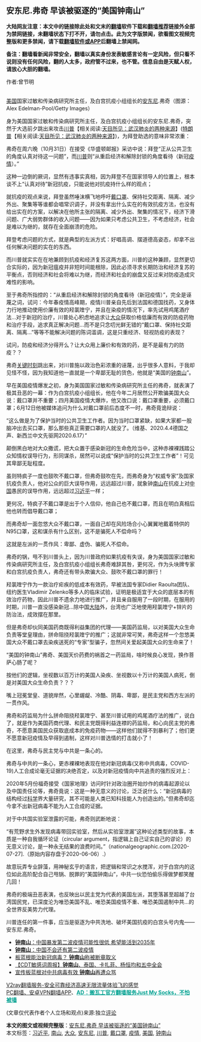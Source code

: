  <h2>安东尼.弗奇 早该被驱逐的“美国钟南山”</h2> <p class="notice"><b>大陆网友注意：本文中的链接除此处和文末的<a href="https://github.com/bannedbook/fanqiang" >翻墙</a>软件下载和<a href="https://github.com/killgcd/justmysocks/blob/master/README.md">翻墙推荐</a>链接外全部为禁网链接，未翻墙状态下打不开，请勿点击。此为文字版禁闻，欲看图文视频完整版和更多禁闻，请下载<a href="https://github.com/bannedbook/fanqiang">翻墙软件或APP</a>后翻墙上禁闻网。</p><p>备注：翻墙看新闻非常安全，翻墙以真实身份发表敏感言论有一定风险，但只看不说则没有任何风险，翻的人太多，政府管不过来，也不管。信息自由是天赋人权，请放心大胆的翻墙。</b></p>  <div class="entry"> <p>作者:曾节明</p> <p><br /> <a href="https://www.bannedbook.org/bnews/tag/%e7%be%8e%e5%9b%bd/" class="st_tag internal_tag" rel="tag" title="标签 美国 下的日志">美国</a>国家过敏和传染病研究所主任，及白宫抗疫小组组长的<a href="https://www.bannedbook.org/bnews/tag/%E5%AE%89%E4%B8%9C%E5%B0%BC/" class="st_tag internal_tag" rel="tag" title="标签 安东尼 下的日志">安东尼</a>.弗奇（图源：Alex Edelman-Pool/Getty Images） </p> <p> 身为美国国家过敏和传染病研究所主任，及白宫抗疫小组组长的安东尼.弗奇，突然于大选前夕跳出来攻击<span class='wp_keywordlink'><a href="https://www.bannedbook.org/bnews/comments/20200816/1381118.html" title="天目所见：川普将再赢总统大选 共和党掌参众两院" target="_blank">川普</a></span>【相关阅读:<a href='https://www.bannedbook.org/bnews/comments/20200816/1381123.html' target='_blank'>天目所见：武汉肺炎的两种来源</a>】(<span class='wp_keywordlink'><a href="https://www.bannedbook.org/bnews/comments/20200816/1381118.html" title="天目所见：川普将再赢总统大选 共和党掌参众两院" target="_blank">特朗普</a></span>【相关阅读:<a href='https://www.bannedbook.org/bnews/comments/20200816/1381123.html' target='_blank'>天目所见：武汉肺炎的两种来源</a>】)，为拜登助选的意味非常浓重： </p> <p>弗奇在周六晚（10月31日）在接受《华盛顿邮报》采访中说：拜登“正从公共卫生的角度认真对待这一问题”，而<a href="https://www.bannedbook.org/bnews/tag/%e5%b7%9d%e6%99%ae/" class="st_tag internal_tag" rel="tag" title="标签 川普 下的日志">川普</a>则“从重启经济和解除封锁的角度看待（新冠<a href="https://www.bannedbook.org/bnews/tag/%E7%96%AB%E6%83%85/" class="st_tag internal_tag" rel="tag" title="标签 疫情 下的日志">疫情</a>）。” </p> <p>这种一边倒的厥词，显然有违事实真相，因为拜登不在国家领导人的位置上，根本谈不上“认真对待”新冠抗疫，只能说他对抗疫持什么样的观点； </p> <p>就抗疫的观点来说，拜登虽然唾沫横飞地呼吁<a href="https://www.bannedbook.org/bnews/tag/%E6%88%B4%E5%8F%A3%E7%BD%A9/" class="st_tag internal_tag" rel="tag" title="标签 戴口罩 下的日志">戴口罩</a>、保持社交距离、隔离、减少外出、聚集等等谁都会唱常识调子，并没有拿出什么实在的有效抗疫方法，也没有给出实在的方案，以解决在他所主张的隔离、减少外出、聚集的情况下，经济下滑问题、广大弱势群体的收入问题&mdash;&mdash;因为如果只考虑公共卫生，不考虑经济，社会是难以为继的，就存在全面崩溃的危险。 </p> <p>拜登考虑问题的方式，就是典型的左派方式：好唱高调、摆道德高姿态，却拿不出任何解决问题的实在的东西。 </p> <p>而川普就实实在在地兼顾到抗疫和经济复苏这两方面，川普的这种兼顾，显然更切合实际的，因为新冠瘟疫并非短时间能根除，因此必须寻求长期防治和经济复苏的平衡点，否则经济和社会将难以为继，而经济和社会的崩盘又反过来对防疫造成灾难性的影响。 </p>  <p>至于弗奇所指控的：“从重启经济和解除封锁的角度看待（新冠疫情）”，完全是诬蔑之词，试问：今年春疫情高峰期，疫情川普亲自先后到法国和德国找药，又身体力行地推动使用价廉有效的羟氯喹宁，并且在染疫的情况下，率先试用鸡尾酒疗法&#8230;对于新冠的治疗，川普处心积虑地追求让<a href="https://www.bannedbook.org/bnews/tag/%e5%a4%a7%e4%bc%97/" class="st_tag internal_tag" rel="tag" title="标签 大众 下的日志">大众</a>获取价格低廉而有效的防疫药物和治疗手段，追求真正解决问题&#8230;而不是只念叨光鲜无错的“戴口罩、保持社交距离、隔离&#8230;”等等不能解决问题的陈词滥调，这是只重经济、轻视防疫的表现？ </p> <p>试问，防疫和经济分得开么？让大众用上廉价和有效的药，是不是最有力的防疫？？ </p> <p>弗奇<span class='wp_keywordlink'><a href="https://www.bannedbook.org/forum2/topic151.html" title="关键时刻：李鹏日记" target="_blank">关键时刻</a></span>跳出来，对川普施以政治色彩浓重的诬蔑，出乎很多人意料，于我却见怪不怪，因为我知道他一直就是一个卑鄙无耻的货色，他就是“美国的<a href="https://www.bannedbook.org/bnews/tag/%e9%92%9f%e5%8d%97%e5%b1%b1/" class="st_tag internal_tag" rel="tag" title="标签 钟南山 下的日志">钟南山</a>”。 </p> <p>早在美国疫情爆发之初，身为美国国家过敏和传染病研究所主任的弗奇，就表演了极其丑恶的一幕：作为白宫抗疫小组组长，他在今年二月居然公开欺骗美国大众说：戴口罩并不重要；四月美国疫情大爆炸，他又改口说：戴口罩重要，必须戴口罩；6月12日他被媒体追问为什么对戴口罩前后态度不一时，弗奇竟诡辩说： </p> <p>“这么做是为了保护当时的公共卫生工作者。因为当时口罩紧缺，如果大家都一股脑冲出去买口罩，那么那些真正需要口罩的人就没了。（维基、2020.4.4德国之声、新西兰中文先驱网2020.6.17）” </p> <p>颠倒黑白地对大众撒谎，把大众置于感染新冠的生命危险当中，这种赤裸裸践踏公众知情权误导行为，形同谋杀，居然可以说成“保护当时的公共卫生工作者”！可见其卑鄙无耻程度。 </p> <p>虽则特疯子一度也鼓吹不戴口罩，但弗奇鼓吹在先，而弗奇身为“权威专家”及国家抗疫负责人，他对公众的巨大误导作用，远远超过川普，就象钟<a href="https://www.bannedbook.org/bnews/tag/%E5%8D%97%E5%B1%B1/" class="st_tag internal_tag" rel="tag" title="标签 南山 下的日志">南山</a>在抗疫上对<span class='wp_keywordlink_affiliate'><a href="https://www.bannedbook.org/" title="中国" target="_blank">中国</a></span>愚民的误导作用，远远超过<a href="https://www.bannedbook.org/bnews/tag/%e4%b9%a0%e8%bf%91%e5%b9%b3/" class="st_tag internal_tag" rel="tag" title="标签 习近平 下的日志">习近平</a>一样； </p> <p>更何况，特疯子不戴口罩是出于个人信仰，他自己也不戴口罩，而且在明白真相后他也转而倡导戴口罩； </p>  <p>而弗奇却一面忽悠大众不戴口罩，一面自己却在风险场合小心翼翼地戴着特供的N95口罩，这和谋杀有什么区别，这不是骗死人不偿命吗？ </p> <p>这就是左派的一贯作风：卑鄙、虚伪、骗死人不偿命。 </p> <p>弗奇的锅，甩不到川普头上，因为川普政府如果抗疫有失误，身为美国国家过敏和传染病研究所主任，及白宫抗疫小组组长弗奇难辞其咎，更何况，作为头块牌专家和白宫抗疫负责人，弗奇还有带头欺骗大众、鼓吹不戴口罩的罪行！ </p> <p>羟氯喹宁作为一款治疗疟疾的低成本有效药，早被法国专家Didier Raoulta团队、纽约医生Vladimir Zelenko等多人的临床试验，证明是极适宜于大众的底层本的有效治疗药物，因此川普不遗余力地进行推广，并且亲自服用了一段时期，在服用的时期，川普一直没感染新冠&#8230;除中国<span class='wp_keywordlink_affiliate'><a href="https://www.bannedbook.org/" title="大陆" target="_blank">大陆</a></span>外，台湾也广泛地使用羟氯喹宁+锌片的防治法，成效摆在那里。 </p> <p>但是弗奇却伙同美国药商既得利益集团的代理&mdash;&mdash;美国药监局，以对美国大众生命负责等堂皇理由，拼命阻挠羟氯喹宁的推广；这就非常可笑，弗奇这样一个忽悠美国大众不戴口罩去染疾送死的“专家”型骗子，忽然间关爱起美国大众的生命来了！ </p> <p>“美国的钟南山”弗奇、美国天价药费的祸首之一药监局，啥时候良心发现，换作菩萨心肠了呢？ </p> <p>按他们的逻辑，坐视数以百万计的美国人染疾、坐视数以十万计的美国人病死，倒是对美国大众生命负责？？？ </p> <p>嘴上冠冕堂皇、道貌岸然，心里龌龊、冷酷、阴毒、卑鄙，是民主党和西方左派的一贯作风。 </p>  <p>弗奇和药监局为什么拼命阻挠羟氯喹宁、甚至川普试用的鸡尾酒疗法的推广，说白了，就是作为美国药商代理、和民主党既得利益连襟的药监局，和心向民主党的弗奇，不愿意美国民众获取底成本的免疫药物&mdash;&mdash;这样他们就得不到暴利了；他们更不愿意新冠疫情及早得到遏制，这样对川普选情的打击就小了！ </p> <p>在这里，弗奇与民主党与中共是一条心的。 </p> <p>弗奇与中共的一条心，更赤裸裸地表现在他对新冠病毒(又称中共病毒，COVID-19)人工合成论毫无证据的决绝否定，以及对新冠疫情向中共追责的强烈反对上： </p> <p>2020年5月份福奇接受《国家地理》访问时针对政治圈开始炒作的病毒起源论以及中国责任论等，弗奇竟说：这是一种无意义的讨论，泛泛说什么：“新冠病毒的结构经过<span class='wp_keywordlink'><a href="https://www.bannedbook.org/forum11/topic309.html" title="禁片：“科学”的棍子" target="_blank">科学</a></span>界大量研究，其不可能是人类已知科技能人为创造出的。”但弗奇却迄今拿不出新冠病毒不能为人工合成的证据。 </p> <p>对于中共国实验室泄露的可能，弗奇则武断地说： </p> <p>“有荒野求生外发现病毒带回实验室，然后从实验室泄漏”这种论述类型的故事，本质是一种自我循环论证（circular argument，指逻辑上自己证实自己的谬论）的无意义讨论，是一种永无结果的浪费时间。”（nationalgeographic.com.[2020-07-27].（原始内容存盘于2020-06-06）.） </p> <p>故意玩弄专业辞藻，用神秘玄乎的语言，把逻辑和常识之水搅浑，对于白宫内的这位如此高阶配合自己甩锅、脱罪的“美国钟南山”，中共一伙恐怕偷乐得做梦都笑醒几回！ </p> <p>弗奇的极端丑恶表演，也反映出以民主党为代表的美国左派，其堕落甚至超越了台湾国民党，已深度沦为唯恐美国不乱、唯恐美国疫情不重、唯恐美国遏制中共&#8230;的全世界反美势力代理。 </p>  <p>川普连任的第一件事，应当是驱逐为中共洗地、破坏美国抗疫的白宫头号内鬼&mdash;&mdash;安东尼.弗奇。 </p> <ul class='op-related-articles' title='相关阅读'> <li><a href='https://www.bannedbook.org/bnews/headline/20201031/1423562.html' target='_blank'><b>钟南山</b>：中国暴发第二波疫情可能性很低 希望能活到2035年</a></li> <li><a href='https://www.bannedbook.org/bnews/baitai/20201031/1423474.html' target='_blank'><b>钟南山</b>：中国不会还有第二波疫情</a></li> <li><a href='https://www.bannedbook.org/bnews/headline/20201024/1419654.html' target='_blank'>板蓝根能治新冠病毒？ <b>钟南山</b>称被断章取义</a></li> <li><a href='https://www.bannedbook.org/bnews/baitai/20201022/1418563.html' target='_blank'>【CDT敏感词周报】<b>钟南山</b>、泰国、卡扎菲、杨恒均和五中全会</a></li> <li><a href='https://www.bannedbook.org/bnews/cbnews/20201021/1417649.html' target='_blank'>宣传板蓝根对中共病毒有效 <b>钟南山</b>再遭众骂</a></li> </ul> <p class="texttj"> <a href="https://www.bannedbook.org/forum23/topic22702.html" target="_blank">V2ray翻墙服务-安全可靠经济高速无限流量体验飞的感觉</a><br/> <a href="https://github.com/bannedbook/fanqiang/wiki/%E7%A6%81%E9%97%BB%E7%BD%91%E5%AE%89%E5%8D%93%E7%BF%BB%E5%A2%99%E6%96%B0%E9%97%BBAPP" target="_blank">PC翻墙、安卓VPN翻墙APP</a>、<span onclick="window.open('https://github.com/killgcd/justmysocks/blob/master/README.md')" style="font-weight:bold;color:#00A191;cursor:pointer;text-decoration:underline;outline:none">AD：搬瓦工官方翻墙服务Just My Socks，不怕被墙</span></p><p> (文章仅代表作者个人立场和观点)来源:独立<span class='wp_keywordlink_affiliate'><a href="https://www.bannedbook.org/bnews/comments/" title="新闻评论" target="_blank">评论</a></span></p><a name='sharetosocial'></a>       <div><b>本文的图文或视频完整版</b>：<a href='https://www.bannedbook.org/bnews/comments/20201104/1425469.html'>安东尼.弗奇 早该被驱逐的“美国钟南山”</a></div>  </div><!--END ENTRY--> <div class="postfooter"> <div>本文标签：<a href="https://www.bannedbook.org/bnews/tag/%e4%b9%a0%e8%bf%91%e5%b9%b3/" rel="tag">习近平</a>, <a href="https://www.bannedbook.org/bnews/tag/%E5%8D%97%E5%B1%B1/" rel="tag">南山</a>, <a href="https://www.bannedbook.org/bnews/tag/%e5%a4%a7%e4%bc%97/" rel="tag">大众</a>, <a href="https://www.bannedbook.org/bnews/tag/%E5%AE%89%E4%B8%9C%E5%B0%BC/" rel="tag">安东尼</a>, <a href="https://www.bannedbook.org/bnews/tag/%e5%b7%9d%e6%99%ae/" rel="tag">川普</a>, <a href="https://www.bannedbook.org/bnews/tag/%E6%88%B4%E5%8F%A3%E7%BD%A9/" rel="tag">戴口罩</a>, <a href="https://www.bannedbook.org/bnews/tag/%E7%96%AB%E6%83%85/" rel="tag">疫情</a>, <a href="https://www.bannedbook.org/bnews/tag/%e7%be%8e%e5%9b%bd/" rel="tag">美国</a>, <a href="https://www.bannedbook.org/bnews/tag/%e9%92%9f%e5%8d%97%e5%b1%b1/" rel="tag">钟南山</a></div>  </div><!--END POSTFOOTER--> 